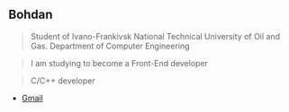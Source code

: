 ## Bohdan

> Student of Ivano-Frankivsk National Technical University of Oil and Gas. Department of Computer Engineering

> I am studying to become a Front-End developer

> С/С++ developer

* [Gmail](sabotaj717@gmail.com)

<!---
sabotajinc/sabotajinc is a ✨ special ✨ repository because its `README.md` (this file) appears on your GitHub profile.
You can click the Preview link to take a look at your changes.
--->
